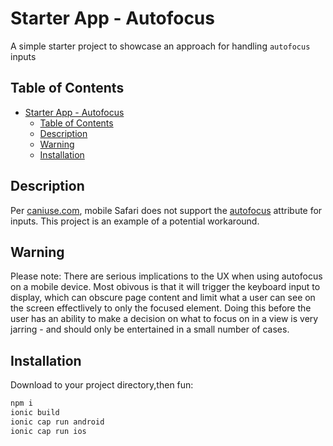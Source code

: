 # Starter App - Autofocus

A simple starter project to showcase an approach for handling `autofocus` inputs

## Table of Contents

- [Starter App - Autofocus](#starter-app---autofocus)
  - [Table of Contents](#table-of-contents)
  - [Description](#description)
  - [Warning](#warning)
  - [Installation](#installation)

## Description

Per [caniuse.com](https://caniuse.com/?search=autofocus), mobile Safari does not support the [autofocus](https://developer.mozilla.org/en-US/docs/Web/HTML/Global_attributes/autofocus) attribute for inputs. This project is an example of a potential workaround.

## Warning

Please note: There are serious implications to the UX when using autofocus on a mobile device. Most obivous is that it will trigger the keyboard input to display, which can obscure page content and limit what a user can see on the screen effectlively to only the focused element. Doing this before the user has an ability to make a decision on what to focus on in a view is very jarring - and should only be entertained in a small number of cases.

## Installation

Download to your project directory,then fun:

```sh
npm i
ionic build
ionic cap run android
ionic cap run ios
```
